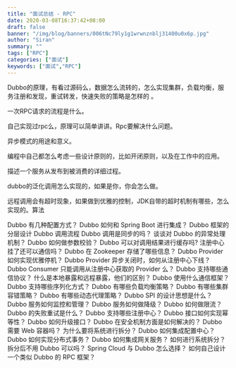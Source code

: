 ```yaml
---
title: "面试总结 - RPC"
date: 2020-03-08T16:37:42+08:00
draft: false
banner: "/img/blog/banners/006tNc79ly1g1wrwnznblj31400u0x6p.jpg"
author: "Siran"
summary: ""
tags: ["RPC"]
categories: ["面试"]
keywords: ["面试","RPC"]
---
```


Dubbo的原理，有看过源码么，数据怎么流转的，怎么实现集群，负载均衡，服务注册和发现，重试转发，快速失败的策略是怎样的 。

一次RPC请求的流程是什么。

自己实现过rpc么，原理可以简单讲讲。Rpc要解决什么问题。

异步模式的用途和意义。

编程中自己都怎么考虑一些设计原则的，比如开闭原则，以及在工作中的应用。


描述一个服务从发布到被消费的详细过程。

dubbo的泛化调用怎么实现的，如果是你，你会怎么做。

远程调用会有超时现象，如果做到优雅的控制，JDK自带的超时机制有哪些，怎么实现的。算法

Dubbo 有几种配置方式？
Dubbo 如何和 Spring Boot 进行集成？
Dubbo 框架的分层设计
Dubbo 调用流程
Dubbo 调用是同步的吗？
谈谈对 Dubbo 的异常处理机制？
Dubbo 如何做参数校验？
Dubbo 可以对调用结果进行缓存吗?
注册中心挂了还可以通信吗？
Dubbo 在 Zookeeper 存储了哪些信息？
Dubbo Provider 如何实现优雅停机？
Dubbo Provider 异步关闭时，如何从注册中心下线？
Dubbo Consumer 只能调用从注册中心获取的 Provider 么？
Dubbo 支持哪些通信协议？
什么是本地暴露和远程暴露，他们的区别？
Dubbo 使用什么通信框架？
Dubbo 支持哪些序列化方式？
Dubbo 有哪些负载均衡策略？
Dubbo 有哪些集群容错策略？
Dubbo 有哪些动态代理策略？
Dubbo SPI 的设计思想是什么？
Dubbo 服务如何监控和管理？
Dubbo 服务如何做降级？
Dubbo 如何做限流？
Dubbo 的失败重试是什么？
Dubbo 支持哪些注册中心？
Dubbo 接口如何实现幂等性？
Dubbo 如何升级接口？
Dubbo 在安全机制方面是如何解决的？
Dubbo 需要 Web 容器吗？
为什么要将系统进行拆分？
Dubbo 如何集成配置中心？
Dubbo 如何实现分布式事务？
Dubbo 如何集成网关服务？
如何进行系统拆分？
拆分后不用 Dubbo 可以吗？
Spring Cloud 与 Dubbo 怎么选择？
如何自己设计一个类似 Dubbo 的 RPC 框架？